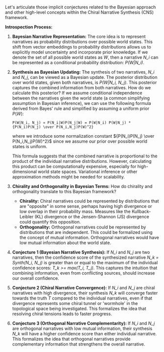 Let's articulate those implicit conjectures related to the Bayesian approach and other high-level concepts within the Chiral Narrative Synthesis (CNS) framework.

**Introspection Process:**

1. **Bayesian Narrative Representation:** The core idea is to represent narratives as probability distributions over possible world states. This shift from vector embeddings to probability distributions allows us to explicitly model uncertainty and incorporate prior knowledge.  If we denote the set of all possible world states as *W*, then a narrative *N_i* can be represented as a conditional probability distribution:  *P(W|N_i)*.

2. **Synthesis as Bayesian Updating:**  The synthesis of two narratives, *N_i* and *N_j*, can be viewed as a Bayesian update. The posterior distribution over world states, given both narratives, is *P(W|N_i, N_j)*.  This posterior captures the combined information from both narratives. How do we calculate this posterior?  If we assume conditional independence between the narratives given the world state (a common simplifying assumption in Bayesian inference), we can use the following formula derived from Bayes' rule and simplified by assuming a uniform prior $P(W)$:

    ```
    P(W|N_i, N_j) ∝ P(N_i|W)P(N_j|W) = P(W|N_i) P(W|N_j) * {P(N_i)P(N_j) \over P(N_i,N_j)P(W)^2} 
    ```

    where we introduce some normalization constant ${P(N_i)P(N_j) \over P(N_i,N_j)P(W)^2}$ since we assume our prior over possible world states is uniform.



    This formula suggests that the combined narrative is proportional to the product of the individual narrative distributions. However, calculating this product can be computationally expensive, especially for high-dimensional world state spaces.  Variational inference or other approximation methods might be needed for scalability.

3. **Chirality and Orthogonality in Bayesian Terms:** How do chirality and orthogonality translate to this Bayesian framework?

    *   **Chirality:** Chiral narratives could be represented by distributions that are "opposite" in some sense, perhaps having high divergence or low overlap in their probability mass.  Measures like the Kullback-Leibler (KL) divergence or the Jensen-Shannon (JS) divergence could quantify this opposition.
    *   **Orthogonality:** Orthogonal narratives could be represented by distributions that are independent.  This could be formalized using the concept of mutual information.  Orthogonal narratives would have low mutual information about the world state.

4. **Conjecture 1 (Bayesian Narrative Synthesis):** If *N_i* and *N_j* are two narratives, then the confidence score of the synthesized narrative *N_k = Synth(N_i, N_j)* is greater than or equal to the maximum of the individual confidence scores:  *T_k >= max(T_i, T_j)*.  This captures the intuition that combining information, even from conflicting sources, should increase our overall confidence.

5. **Conjecture 2 (Chiral Narrative Convergence):**  If *N_i* and *N_j* are chiral narratives with high divergence, their synthesis *N_k* will converge faster towards the truth *T* compared to the individual narratives, even if that divergence represents some chiral tunnel or 'wormhole' in the topological space being investigated. This formalizes the idea that resolving chiral tensions leads to faster progress.

6. **Conjecture 3 (Orthogonal Narrative Complementarity):**  If *N_i* and *N_j* are orthogonal narratives with low mutual information, their synthesis *N_k* will have a higher confidence score than either individual narrative.  This formalizes the idea that orthogonal narratives provide complementary information that strengthens the overall narrative.
